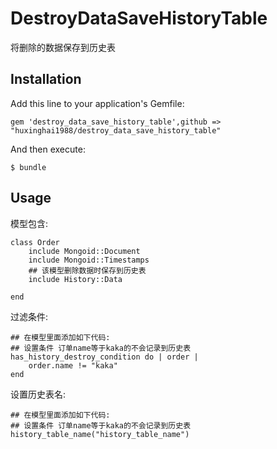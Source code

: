 # DestroyDataSaveHistoryTable

将删除的数据保存到历史表
 
## Installation

Add this line to your application's Gemfile:

    gem 'destroy_data_save_history_table',github => "huxinghai1988/destroy_data_save_history_table"

And then execute:

    $ bundle

## Usage
    
模型包含:

    class Order 
        include Mongoid::Document
        include Mongoid::Timestamps
        ## 该模型删除数据时保存到历史表
        include History::Data

    end


过滤条件:    
    
    ## 在模型里面添加如下代码:
    ## 设置条件 订单name等于kaka的不会记录到历史表
    has_history_destroy_condition do | order |
        order.name != "kaka"
    end

设置历史表名: 

    ## 在模型里面添加如下代码:
    ## 设置条件 订单name等于kaka的不会记录到历史表
    history_table_name("history_table_name")

